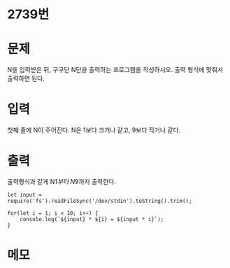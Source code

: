 # 2739번


# 문제
N을 입력받은 뒤, 구구단 N단을 출력하는 프로그램을 작성하시오. 출력 형식에 맞춰서 출력하면 된다.

# 입력
첫째 줄에 N이 주어진다. N은 1보다 크거나 같고, 9보다 작거나 같다.

# 출력
출력형식과 같게 N*1부터 N*9까지 출력한다.
```
let input = require('fs').readFileSync('/dev/stdin').toString().trim();

for(let i = 1; i < 10; i++) {
    console.log(`${input} * ${i} = ${input * i}`);
}
```

# 메모
